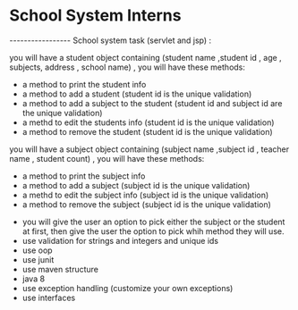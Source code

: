 # School System Interns
----------------- School system task (servlet and jsp) :

you will have a student object containing (student name ,student id , age , subjects, address , school name) , 
  you will have these methods:
  - a method to print the student info
  - a method to add a student (student id is the unique validation) 
  - a method to add a subject to the student (student id and subject id are the unique validation)
  - a methd to edit the students info (student id is the unique validation) 
  - a method to remove the student  (student id is the unique validation) 
  
you will have a subject object containing (subject name ,subject id , teacher name , student count) , 
  you will have these methods:
  - a method to print the subject info
  - a method to add a subject (subject id is the unique validation) 
  - a methd to edit the subject info (subject id is the unique validation) 
  - a method to remove the subject  (subject id is the unique validation)   
  
  
* you will give the user an option to pick either the subject or the student at first, then give the user the option to pick whih method they will use.
* use validation for strings and integers and unique ids
* use oop
* use junit
* use maven structure 
* java 8
* use exception handling (customize your own exceptions)
* use interfaces
